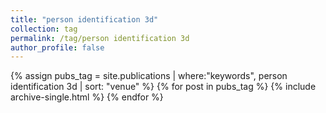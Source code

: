 ```yaml
---
title: "person identification 3d"
collection: tag
permalink: /tag/person identification 3d
author_profile: false
---
```

{% assign pubs_tag = site.publications | where:"keywords", person identification 3d | sort: "venue" %}
{% for post in pubs_tag %}
  {% include archive-single.html %}
{% endfor %}
